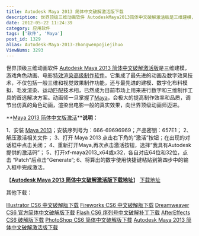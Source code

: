 ```yaml
---
title: Autodesk Maya 2013 简体中文破解激活版下载
description: 世界顶级三维动画软件 AutodeskMaya2013简体中文破解激活版是三维建模，游戏角色动画、电影特效渲染高级制作软件。它集成了最先进的动画及数字效果技术，不仅包括一般三维和视觉效果制作功能，还与最先进的建模、数字化布料模拟、毛发渲染、运动匹配技术相，已然成为目前市场上用来进行数字和三维制作工具的首选解决方案。动画师一旦掌握了Maya，会极大的提高制作效率和品质，调节出仿真的角
date: 2012-05-22 11:24:39
category: 应用软件
tags: ['软件', 'Maya']
post_id: 1329
alias: Autodesk-Maya-2013-zhongwenpojiejihuo
ViewNums: 3293
---
```


世界顶级三维动画软件 [Autodesk Maya 2013 简体中文破解激活版](/blog/autodesk-maya-2013-zhongwenpojiejihuo)是三维建模，游戏角色动画、电影[特效渲染高级制作软件](/blog/autodesk-maya-2013-zhongwenpojiejihuo)。它集成了最先进的动画及数字效果技术，不仅包括一般三维和视觉效果制作功能，还与最先进的建模、数字化布料模拟、毛发渲染、运动匹配技术相，已然成为目前市场上用来进行数字和三维制作工具的首选解决方案。动画师一旦掌握了[Maya](/blog/autodesk-maya-2013-zhongwenpojiejihuo)，会极大的提高制作效率和品质，调节出仿真的角色动画，渲染出电影一般的真实效果，向世界顶级动画师迈进。

**[Maya 2013 简体中文版激活](/blog/autodesk-maya-2013-zhongwenpojiejihuo)****说明：**

1、安装 [Maya 2013](/blog/autodesk-maya-2013-zhongwenpojiejihuo)；安装序列号为：666-69696969；产品密钥：657E1；
2、解压激活相关文件；
3、打开 Maya 2013 点击右下角的“激活”按钮；在出现的对话框中点击关闭；
4、重新打开Maya,再次点击激活按钮，选择“我具有Autodesk提供的激活码”；
5、打开xf-maya2013_x64或x32，各自对应64位和32位，点击 “Patch”后点击“Generate”;
6、将算出的数字使用快捷键粘贴到第四步中的输入框中完成激活。

【[**Autodesk Maya 2013 简体中文破解激活版下载地址**](/blog/autodesk-maya-2013-zhongwenpojiejihuo)】
 [下载地址](download.asp?id=487)

其他下载：

[Illustrator CS6 中文破解版下载](/blog/illustrator-cs6-zhongwenpojie)
[Fireworks CS6 中文破解版下载](/blog/fireworks-cs6-zhongwenpojie)
[Dreamweaver CS6 官方简体中文破解版下载](/blog/dreamweaver-cs6-jiantizhongwenpojie)
[Flash CS6 序列号中文破解补丁下载](/blog/flash-cs6-xuliehaozhongwenpojiebuding) [AfterEffects CS6 破解版下载](/blog/aftereffects-cs6-pojieban)
[PhotoShop CS6 简体中文破解版下载](/blog/photoshop-cs6-jiantizhongwenpojie)
[Autodesk Maya 2013 简体中文破解激活版下载](/blog/autodesk-maya-2013-zhongwenpojiejihuo)


